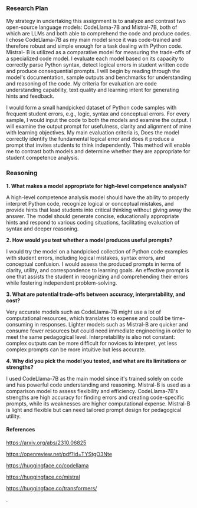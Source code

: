 ### **Research Plan**

My strategy in undertaking this assignment is to analyze and contrast two open-source language models: CodeLlama-7B and Mistral-7B, both of which are LLMs and both able to comprehend the code and produce codes. I chose CodeLlama-7B as my main model since it was code-trained and therefore robust and simple enough for a task dealing with Python code. Mistral- B is utilized as a comparative model for measuring the trade-offs of a specialized code model. I evaluate each model based on its capacity to correctly parse Python syntax, detect logical errors in student written code and produce consequential prompts. I will begin by reading through the model's documentation, sample outputs and benchmarks for understanding and reasoning of the code. My criteria for evaluation are code understanding capability, text quality and learning intent for generating hints and feedback.



I would form a small handpicked dataset of Python code samples with frequent student errors, e.g., logic, syntax and conceptual errors. For every sample, I would input the code to both the models and examine the output. I will examine the output prompt for usefulness, clarity and alignment of mine with learning objectives. My main evaluation criteria is, Does the model correctly identify the fundamental logical error and does it produce a prompt that invites students to think independently. This method will enable me to contrast both models and determine whether they are appropriate for student competence analysis. 



### **Reasoning**



**1. What makes a model appropriate for high-level competence analysis?**



A high-level competence analysis model should have the ability to properly interpret Python code, recognize logical or conceptual mistakes, and provide hints that lead students into critical thinking without giving away the answer. The model should generate concise, educationally appropriate hints and respond to various coding situations, facilitating evaluation of syntax and deeper reasoning.



**2. How would you test whether a model produces useful prompts?**



I would try the model on a handpicked collection of Python code examples with  student errors, including logical mistakes, syntax errors, and conceptual confusion. I would assess the produced prompts in terms of clarity, utility, and correspondence to learning goals. An effective prompt is one that assists the student in recognizing and comprehending their errors while fostering independent problem-solving.



**3. What are potential trade-offs between accuracy, interpretability, and cost?**



Very accurate models such as CodeLlama-7B might use a lot of computational resources, which translates to expense and could be time-consuming in responses. Lighter models such as Mistral-B are quicker and consume fewer resources but could need immediate engineering in order to meet the same pedagogical level. Interpretability is also not constant: complex outputs can be more difficult for novices to interpret, yet less complex prompts can be more intuitive but less accurate.



**4. Why did you pick the model you tested, and what are its limitations or strengths?**



I used CodeLlama-7B as the main model since it's trained solely on code and has powerful code understanding and reasoning. Mistral-B is used as a comparison model to assess flexibility and efficiency. CodeLlama-7B's strengths are high accuracy for finding errors and creating code-specific prompts, while its weaknesses are higher computational expense. Mistral-B is light and flexible but can need tailored prompt design for pedagogical utility.



#### **References**





https://arxiv.org/abs/2310.06825

https://openreview.net/pdf?id=TYStgO3Nte

https://huggingface.co/codellama

https://huggingface.co/mistral

https://huggingface.co/transformers/









.



